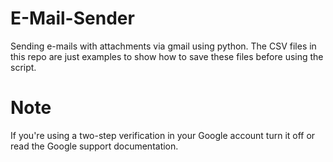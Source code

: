 # E-Mail-Sender
Sending e-mails with attachments via gmail using python.
The CSV files in this repo are just examples to show how to save these files before using the script.
# Note
If you're using a two-step verification in your Google account turn it off or read the Google support documentation.
